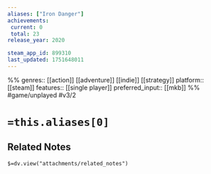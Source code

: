 ```yaml
---
aliases: ["Iron Danger"]
achievements:
 current: 0
 total: 23
release_year: 2020

steam_app_id: 899310
last_updated: 1751648011
---
```

%%
genres:: [[action]] [[adventure]] [[indie]] [[strategy]]
platform:: [[steam]]
features:: [[single player]]
preferred_input:: [[mkb]]
%%
#game/unplayed
#v3/2

# `=this.aliases[0]`
## Related Notes
`$=dv.view("attachments/related_notes")`